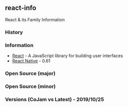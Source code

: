 ## react-info
React & its Family Information


### History



### Information
- [React](https://reactjs.org/) - A JavaScript library for building user interfaces
- [React Native](https://facebook.github.io/react-native/) - 0.61



### Open Source (major)


### Open Source (minor)



### Versions (CoJam vs Latest) - 2019/10/25


